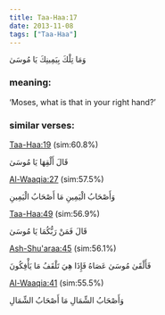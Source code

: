```yaml
---
title: Taa-Haa:17
date: 2013-11-08
tags: ["Taa-Haa"]
---
```

وَمَا تِلْكَ بِيَمِينِكَ يَا مُوسَىٰ
### meaning: 
‘Moses, what is that in your right hand?’
### similar verses: 

[Taa-Haa:19](/20/19) (sim:60.8%)

قَالَ أَلْقِهَا يَا مُوسَىٰ

[Al-Waaqia:27](/56/27) (sim:57.5%)

وَأَصْحَابُ الْيَمِينِ مَا أَصْحَابُ الْيَمِينِ

[Taa-Haa:49](/20/49) (sim:56.9%)

قَالَ فَمَنْ رَبُّكُمَا يَا مُوسَىٰ

[Ash-Shu'araa:45](/26/45) (sim:56.1%)

فَأَلْقَىٰ مُوسَىٰ عَصَاهُ فَإِذَا هِيَ تَلْقَفُ مَا يَأْفِكُونَ

[Al-Waaqia:41](/56/41) (sim:55.5%)

وَأَصْحَابُ الشِّمَالِ مَا أَصْحَابُ الشِّمَالِ
